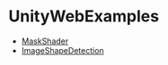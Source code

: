 # UnityWebExamples

 - [MaskShader](https://bunny83.github.io/UnityWebExamples/MaskShader/)
 - [ImageShapeDetection](https://bunny83.github.io/UnityWebExamples/ImageShapeDetection/)
